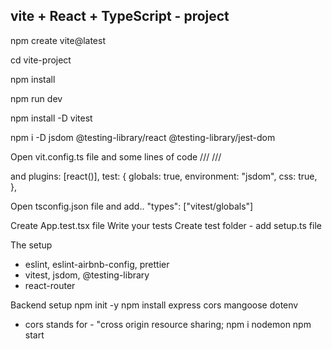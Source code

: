 ## vite + React + TypeScript - project
npm create vite@latest

cd vite-project

npm install

npm run dev

npm install -D vitest

npm i -D jsdom @testing-library/react @testing-library/jest-dom

Open vit.config.ts file and some lines of code
/// <reference types="vitest" />
/// <reference types="vite/client" />

and 
  plugins: [react()],
  test: {
    globals: true,
    environment: "jsdom",
    css: true,
  },

Open tsconfig.json file and add..
"types": ["vitest/globals"]

Create App.test.tsx file
Write your tests
Create test folder - add setup.ts file

The setup
* eslint, eslint-airbnb-config, prettier
* vitest, jsdom, @testing-library
* react-router

Backend setup
npm init -y
npm install express cors mangoose dotenv
* cors stands for - "cross origin resource sharing;
npm i nodemon
npm start